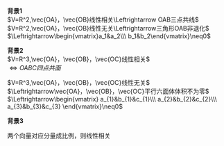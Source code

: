 **背景1**  
 $V=R^2,\vec{OA}，\vec{OB}线性相关\Leftrightarrow OAB三点共线$   
 $V=R^2,\vec{OA}，\vec{OB}线性无关\Leftrightarrow三角形OAB非退化$   
 $\Leftrightarrow\begin{vmatrix}a_1&a_2\\\ b_1&b_2\end{vmatrix}\neq0$   
  
**背景2**  
 $V=R^3,\vec{OA}，\vec{OB}，\vec{OC}线性相关$   
 $\Leftrightarrow OABC四点共面$   
  
 $V=R^3,\vec{OA}，\vec{OB}，\vec{OC}线性无关$   
 $\Leftrightarrow\vec{OA}，\vec{OB}，\vec{OC}平行六面体体积不为零$   
 $\Leftrightarrow\begin{vmatrix}  
a_{1}&b_{1}&c_{1}\\\   
a_{2}&b_{2}&c_{2}\\\   
a_{3}&b_{3}&c_{3}  
\end{vmatrix}\neq0$   
  
**背景3**  
  
两个向量对应分量成比例，则线性相关  
